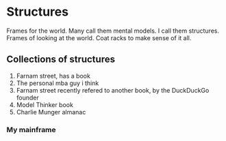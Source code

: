 # Structures
Frames for the world. Many call them mental models. I call them structures. Frames of looking at the world. Coat racks to make sense of it all.

## Collections of structures
1. Farnam street, has a book
2. The personal mba guy i think
3. Farnam street recently refered to another book, by the DuckDuckGo founder
4. Model Thinker book
5. Charlie Munger almanac

### My mainframe